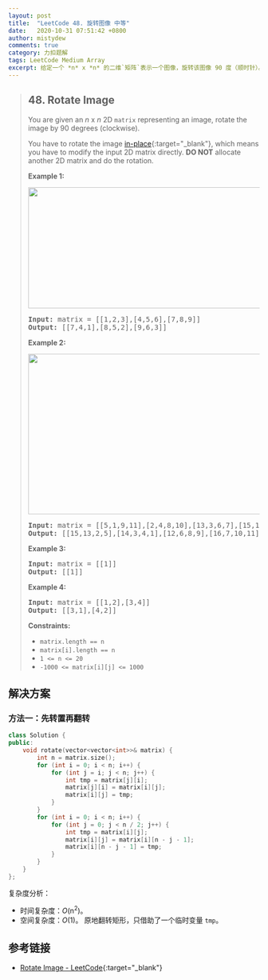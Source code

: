 ```yaml
---
layout: post
title:  "LeetCode 48. 旋转图像 中等"
date:   2020-10-31 07:51:42 +0800
author: mistydew
comments: true
category: 力扣题解
tags: LeetCode Medium Array
excerpt: 给定一个 *n* x *n* 的二维`矩阵`表示一个图像，旋转该图像 90 度（顺时针）。
---
```

> ## 48. Rotate Image
> 
> You are given an *n* x *n* 2D `matrix` representing an image, rotate the image by 90 degrees (clockwise).
> 
> You have to rotate the image [in-place](https://en.wikipedia.org/wiki/In-place_algorithm){:target="_blank"}, which means you have to modify the input 2D matrix directly. **DO NOT** allocate another 2D matrix and do the rotation.
> 
> **Example 1:**
> 
> <img alt="" src="https://assets.leetcode.com/uploads/2020/08/28/mat1.jpg" style="width: 642px; height: 242px;">
> 
> <pre>
> <strong>Input:</strong> matrix = [[1,2,3],[4,5,6],[7,8,9]]
> <strong>Output:</strong> [[7,4,1],[8,5,2],[9,6,3]]
> </pre>
> 
> **Example 2:**
> 
> <img alt="" src="https://assets.leetcode.com/uploads/2020/08/28/mat2.jpg" style="width: 800px; height: 321px;">
> 
> <pre>
> <strong>Input:</strong> matrix = [[5,1,9,11],[2,4,8,10],[13,3,6,7],[15,14,12,16]]
> <strong>Output:</strong> [[15,13,2,5],[14,3,4,1],[12,6,8,9],[16,7,10,11]]
> </pre>
> 
> **Example 3:**
> 
> <pre>
> <strong>Input:</strong> matrix = [[1]]
> <strong>Output:</strong> [[1]]
> </pre>
> 
> **Example 4:**
> 
> <pre>
> <strong>Input:</strong> matrix = [[1,2],[3,4]]
> <strong>Output:</strong> [[3,1],[4,2]]
> </pre>
>  
> **Constraints:**
> 
> * `matrix.length == n`
> * `matrix[i].length == n`
> * `1 <= n <= 20`
> * `-1000 <= matrix[i][j] <= 1000`

## 解决方案

### 方法一：先转置再翻转

```cpp
class Solution {
public:
    void rotate(vector<vector<int>>& matrix) {
        int n = matrix.size();
        for (int i = 0; i < n; i++) {
            for (int j = i; j < n; j++) {
                int tmp = matrix[j][i];
                matrix[j][i] = matrix[i][j];
                matrix[i][j] = tmp;
            }
        }
        for (int i = 0; i < n; i++) {
            for (int j = 0; j < n / 2; j++) {
                int tmp = matrix[i][j];
                matrix[i][j] = matrix[i][n - j - 1];
                matrix[i][n - j - 1] = tmp;
            }
        }
    }
};
```

复杂度分析：
* 时间复杂度：*O*(n<sup>2</sup>)。
* 空间复杂度：*O*(1)。
  原地翻转矩形，只借助了一个临时变量 `tmp`。

## 参考链接

* [Rotate Image - LeetCode](https://leetcode.com/problems/rotate-image/){:target="_blank"}
